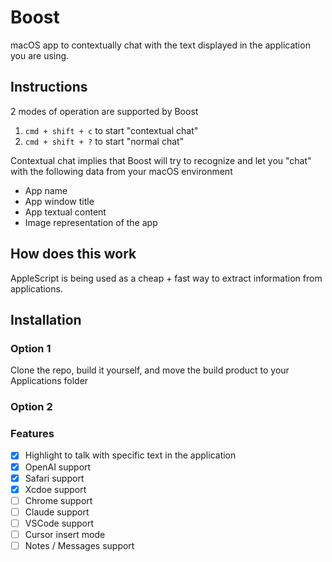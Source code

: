# Boost 

macOS app to contextually chat with the text displayed in the application you are using.

## Instructions

2 modes of operation are supported by Boost

1. `cmd + shift + c` to start "contextual chat"
2. `cmd + shift + ?` to start "normal chat"

Contextual chat implies that Boost will try to recognize and let you "chat" with the following data from your macOS environment

- App name
- App window title
- App textual content
- Image representation of the app

## How does this work

AppleScript is being used as a cheap + fast way to extract information from applications.

## Installation

### Option 1

Clone the repo, build it yourself, and move the build product to your Applications folder

### Option 2

### Features

- [x] Highlight to talk with specific text in the application
- [x] OpenAI support
- [x] Safari support
- [x] Xcdoe support
- [ ] Chrome support
- [ ] Claude support
- [ ] VSCode support
- [ ] Cursor insert mode
- [ ] Notes / Messages support

